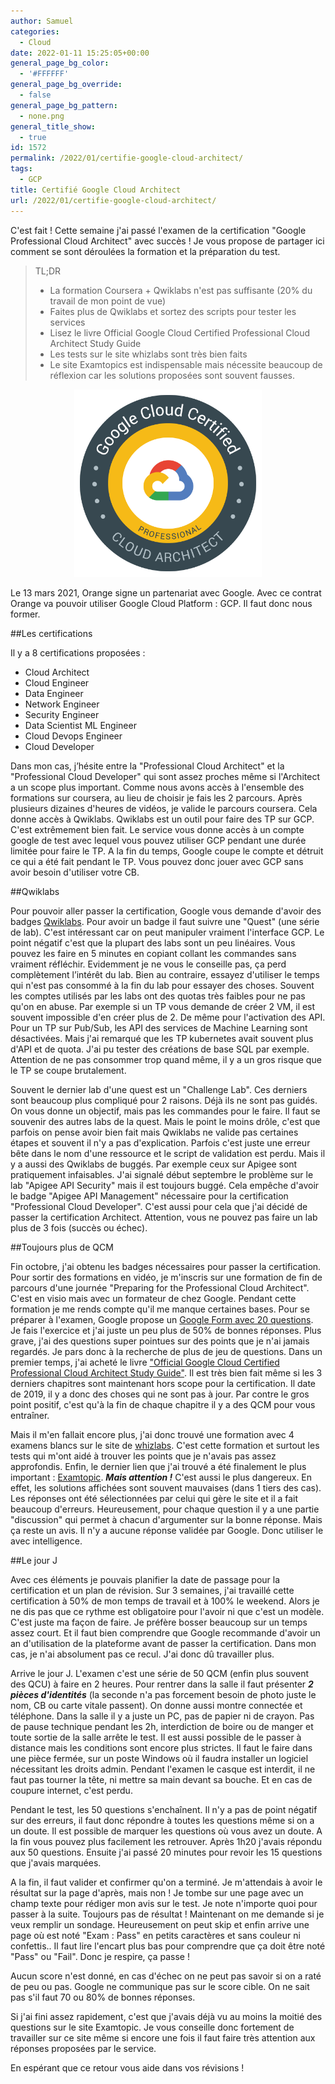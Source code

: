```yaml
---
author: Samuel
categories:
  - Cloud
date: 2022-01-11 15:25:05+00:00
general_page_bg_color:
  - '#FFFFFF'
general_page_bg_override:
  - false
general_page_bg_pattern:
  - none.png
general_title_show:
  - true
id: 1572
permalink: /2022/01/certifie-google-cloud-architect/
tags:
  - GCP
title: Certifié Google Cloud Architect
url: /2022/01/certifie-google-cloud-architect/
---
```


C'est fait ! Cette semaine j'ai passé l'examen de la certification "Google Professional Cloud 
Architect" avec succès ! Je vous propose de partager ici comment se sont déroulées la formation
et la préparation du test.


>TL;DR
>* La formation Coursera + Qwiklabs n'est pas suffisante (20% du travail de mon point de vue)
>* Faites plus de Qwiklabs et sortez des scripts pour tester les services
>* Lisez le livre Official Google Cloud Certified Professional Cloud Architect Study Guide
>* Les tests sur le site whizlabs sont très bien faits
>* Le site Examtopics est indispensable mais nécessite beaucoup de réflexion car les solutions proposées sont souvent fausses.

<div style="text-align:center"><img src="/images/uploads/certificationGCP.png" style="height: 300px"/></div>

Le 13 mars 2021, Orange signe un partenariat avec Google. Avec ce contrat Orange va pouvoir utiliser Google Cloud Platform : GCP. Il faut donc nous former.

##Les certifications

Il y a 8 certifications proposées :
* Cloud Architect
* Cloud Engineer
* Data Engineer
* Network Engineer
* Security Engineer
* Data Scientist ML Engineer
* Cloud Devops Engineer
* Cloud Developer


Dans mon cas, j’hésite entre la "Professional Cloud Architect" et la "Professional Cloud Developer" qui 
sont assez proches même si l'Architect a un scope plus important. Comme nous avons accès à l'ensemble des 
formations sur coursera, au lieu de choisir je fais les 2 parcours. Après plusieurs dizaines d'heures de vidéos,
je valide le parcours coursera. Cela donne accès à Qwiklabs. Qwiklabs est un outil pour faire des TP sur GCP.
C'est extrêmement bien fait. Le service vous donne accès à un compte google de test avec lequel vous pouvez
utiliser GCP pendant une durée limitée pour faire le TP. A la fin du temps, Google coupe le compte et détruit
ce qui a été fait pendant le TP. Vous pouvez donc jouer avec GCP sans avoir besoin d'utiliser votre CB.

##Qwiklabs

Pour pouvoir aller passer la certification, Google vous demande d'avoir des badges [Qwiklabs](https://www.qwiklabs.com/). Pour avoir un
badge il faut suivre une "Quest" (une série de lab). C'est intéressant car on peut manipuler vraiment l'interface
GCP. Le point négatif c'est que la plupart des labs sont un peu linéaires. Vous pouvez les faire en 5 minutes
en copiant collant les commandes sans vraiment réfléchir. Evidemment je ne vous le conseille pas, ça perd
complètement l’intérêt du lab. Bien au contraire, essayez d'utiliser le temps qui n'est pas consommé à la
fin du lab pour essayer des choses. Souvent les comptes utilisés par les labs ont des quotas très faibles
pour ne pas qu'on en abuse. Par exemple si un TP vous demande de créer 2 VM, il est souvent impossible d'en
créer plus de 2. De même pour l'activation des API. Pour un TP sur Pub/Sub, les API des services de Machine
Learning sont désactivées. Mais j'ai remarqué que les TP kubernetes avait souvent plus d'API et de quota.
J'ai pu tester des créations de base SQL par exemple. Attention de ne pas consommer trop quand même, 
il y a un gros risque que le TP se coupe brutalement. 

Souvent le dernier lab d'une quest est un "Challenge Lab".
Ces derniers sont beaucoup plus compliqué pour 2 raisons. Déjà ils ne sont pas guidés. On vous donne un 
objectif, mais pas les commandes pour le faire. Il faut se souvenir des autres labs de la quest. Mais le point
le moins drôle, c'est que parfois on pense avoir bien fait mais Qwiklabs ne valide pas certaines étapes et
souvent il n'y a pas d'explication. Parfois c'est juste une erreur bête dans le nom d'une ressource et le
script de validation est perdu. Mais il y a aussi des Qwiklabs de buggés. Par exemple ceux sur Apigee sont
pratiquement infaisables. J'ai signalé début septembre le problème sur le lab "Apigee API Security" mais il
est toujours buggé. Cela empêche d'avoir le badge "Apigee API Management" nécessaire pour la certification
"Professional Cloud Developer". C'est aussi pour cela que j'ai décidé de passer la certification Architect.
Attention, vous ne pouvez pas faire un lab plus de 3 fois (succès ou échec).

##Toujours plus de QCM

Fin octobre, j'ai obtenu les badges nécessaires pour passer la certification. Pour sortir des formations en vidéo,
je m'inscris sur une formation de fin de parcours d'une journée "Preparing for the Professional Cloud Architect".
C'est en visio mais avec un formateur de chez Google. Pendant cette formation je me rends compte qu'il me manque
certaines bases. Pour se préparer à l'examen, Google propose un [Google Form avec 20 questions](https://docs.google.com/forms/d/e/1FAIpQLSdvf8Xq6m0kvyIoysdr8WZYCG32WHENStftiHTSdtW4ad2-0w/viewform). Je fais l'exercice
et j'ai juste un peu plus de 50% de bonnes réponses. Plus grave, j'ai des questions super pointues sur des points 
que je n'ai jamais regardés. Je pars donc à la recherche de plus de jeu de questions. Dans un premier temps, 
j'ai acheté le livre ["Official Google Cloud Certified Professional Cloud Architect Study Guide"](https://www.wiley.com/en-in/Official+Google+Cloud+Certified+Professional+Cloud+Architect+Study+Guide-p-9781119602446). Il est très 
bien fait même si les 3 derniers chapitres sont maintenant hors scope pour la certification. Il date de 2019, 
il y a donc des choses qui ne sont pas à jour. Par contre le gros point positif, c'est qu'à la fin de chaque 
chapitre il y a des QCM pour vous entraîner.

Mais il m'en fallait encore plus, j'ai donc trouvé une formation avec 4 examens blancs sur le site de [whizlabs](https://www.whizlabs.com/google-cloud-certified-professional-cloud-architect/).
C'est cette formation et surtout les tests qui m'ont aidé à trouver les points que je n'avais pas assez approfondis.
Enfin, le dernier lien que j'ai trouvé a été finalement le plus important : [Examtopic](https://www.examtopics.com/exams/google/professional-cloud-architect/). ***Mais attention !*** 
C'est aussi le plus dangereux. En effet, les solutions affichées sont souvent mauvaises (dans 1 tiers des cas).
Les réponses ont été sélectionnées par celui qui gère le site et il a fait beaucoup d'erreurs. Heureusement, 
pour chaque question il y a une partie "discussion" qui permet à chacun d'argumenter sur la bonne réponse. 
Mais ça reste un avis. Il n'y a aucune réponse validée par Google. Donc utiliser le avec intelligence.

##Le jour J

Avec ces éléments je pouvais planifier la date de passage pour la certification et un plan de révision.
Sur 3 semaines, j'ai travaillé cette certification
à 50% de mon temps de travail et à 100% le weekend. Alors je ne dis pas que ce rythme est obligatoire pour
l'avoir ni que c'est un modèle. C'est juste ma façon de faire. Je préfère bosser beaucoup sur un temps assez court.
Et il faut bien comprendre que Google recommande d'avoir un an d'utilisation de la plateforme avant de passer
la certification. Dans mon cas, je n'ai absolument pas ce recul. J'ai donc dû travailler plus.

Arrive le jour J. L'examen c'est une série de 50 QCM (enfin plus souvent des QCU) à faire en 2 heures. 
Pour rentrer dans la salle il faut présenter ***2 pièces d'identités*** (la seconde n'a pas forcement besoin de 
photo juste le nom, CB ou carte vitale passent). On donne aussi montre connectée et téléphone. Dans la salle
il y a juste un PC, pas de papier ni de crayon. Pas de pause technique pendant les 2h, interdiction de boire
ou de manger et toute sortie de la salle arrête le test. Il est aussi possible de le passer à distance mais 
les conditions sont encore plus strictes. Il faut le faire dans une pièce fermée, sur un poste Windows où il
faudra installer un logiciel nécessitant les droits admin. Pendant l'examen le casque est 
interdit, il ne faut pas tourner la tête, ni mettre sa main devant sa bouche. Et en cas de coupure internet, 
c'est perdu.

Pendant le test, les 50 questions s'enchaînent. Il n'y a pas de point négatif sur des erreurs, il faut donc
répondre à toutes les questions même si on a un doute. Il est possible de marquer les questions où vous avez
un doute. A la fin vous pouvez plus facilement les retrouver. Après 1h20 j'avais répondu aux 50 questions. 
Ensuite j'ai passé 20 minutes pour revoir les 15 questions que j'avais marquées.

A la fin, il faut valider et confirmer qu'on a terminé. Je m'attendais à avoir le résultat sur la page d'après, 
mais non ! Je tombe sur une page avec un champ texte pour rédiger mon avis sur le test. Je note n'importe quoi 
pour passer à la suite. Toujours pas de résultat ! Maintenant on me demande si je veux remplir un sondage. 
Heureusement on peut skip et enfin arrive une page où est noté "Exam : Pass" en petits caractères et sans couleur 
ni confettis.. Il faut lire l'encart plus bas pour comprendre que ça doit être noté "Pass" ou "Fail". 
Donc je respire, ça passe !

Aucun score n'est donné, en cas d'échec on ne peut pas savoir si on a raté de peu ou pas. Google ne communique 
pas sur le score cible. On ne sait pas s'il faut 70 ou 80% de bonnes réponses.

Si j'ai fini assez rapidement, c'est que j'avais déjà vu au moins la moitié des questions sur le site Examtopic. 
Je vous conseille donc fortement de travailler sur ce site même si encore une fois il faut faire très attention 
aux réponses proposées par le service.

En espérant que ce retour vous aide dans vos révisions !

